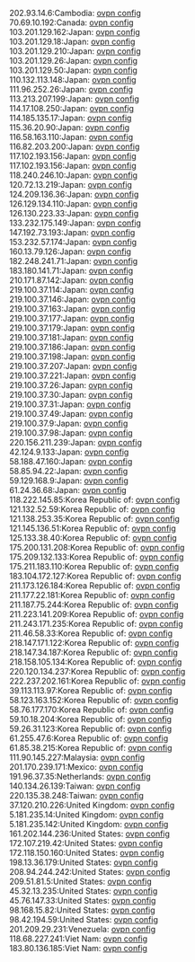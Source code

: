 202.93.14.6:Cambodia: [ovpn config](vpn/202_93_14_6.ovpn)  
70.69.10.192:Canada: [ovpn config](vpn/70_69_10_192.ovpn)  
103.201.129.162:Japan: [ovpn config](vpn/103_201_129_162.ovpn)  
103.201.129.18:Japan: [ovpn config](vpn/103_201_129_18.ovpn)  
103.201.129.210:Japan: [ovpn config](vpn/103_201_129_210.ovpn)  
103.201.129.26:Japan: [ovpn config](vpn/103_201_129_26.ovpn)  
103.201.129.50:Japan: [ovpn config](vpn/103_201_129_50.ovpn)  
110.132.113.148:Japan: [ovpn config](vpn/110_132_113_148.ovpn)  
111.96.252.26:Japan: [ovpn config](vpn/111_96_252_26.ovpn)  
113.213.207.199:Japan: [ovpn config](vpn/113_213_207_199.ovpn)  
114.17.108.250:Japan: [ovpn config](vpn/114_17_108_250.ovpn)  
114.185.135.17:Japan: [ovpn config](vpn/114_185_135_17.ovpn)  
115.36.20.90:Japan: [ovpn config](vpn/115_36_20_90.ovpn)  
116.58.163.110:Japan: [ovpn config](vpn/116_58_163_110.ovpn)  
116.82.203.200:Japan: [ovpn config](vpn/116_82_203_200.ovpn)  
117.102.193.156:Japan: [ovpn config](vpn/117_102_193_156.ovpn)  
117.102.193.156:Japan: [ovpn config](vpn/117_102_193_156.ovpn)  
118.240.246.10:Japan: [ovpn config](vpn/118_240_246_10.ovpn)  
120.72.13.219:Japan: [ovpn config](vpn/120_72_13_219.ovpn)  
124.209.136.36:Japan: [ovpn config](vpn/124_209_136_36.ovpn)  
126.129.134.110:Japan: [ovpn config](vpn/126_129_134_110.ovpn)  
126.130.223.33:Japan: [ovpn config](vpn/126_130_223_33.ovpn)  
133.232.175.149:Japan: [ovpn config](vpn/133_232_175_149.ovpn)  
147.192.73.193:Japan: [ovpn config](vpn/147_192_73_193.ovpn)  
153.232.57.174:Japan: [ovpn config](vpn/153_232_57_174.ovpn)  
160.13.79.126:Japan: [ovpn config](vpn/160_13_79_126.ovpn)  
182.248.241.71:Japan: [ovpn config](vpn/182_248_241_71.ovpn)  
183.180.141.71:Japan: [ovpn config](vpn/183_180_141_71.ovpn)  
210.171.87.142:Japan: [ovpn config](vpn/210_171_87_142.ovpn)  
219.100.37.114:Japan: [ovpn config](vpn/219_100_37_114.ovpn)  
219.100.37.146:Japan: [ovpn config](vpn/219_100_37_146.ovpn)  
219.100.37.163:Japan: [ovpn config](vpn/219_100_37_163.ovpn)  
219.100.37.177:Japan: [ovpn config](vpn/219_100_37_177.ovpn)  
219.100.37.179:Japan: [ovpn config](vpn/219_100_37_179.ovpn)  
219.100.37.181:Japan: [ovpn config](vpn/219_100_37_181.ovpn)  
219.100.37.186:Japan: [ovpn config](vpn/219_100_37_186.ovpn)  
219.100.37.198:Japan: [ovpn config](vpn/219_100_37_198.ovpn)  
219.100.37.207:Japan: [ovpn config](vpn/219_100_37_207.ovpn)  
219.100.37.221:Japan: [ovpn config](vpn/219_100_37_221.ovpn)  
219.100.37.26:Japan: [ovpn config](vpn/219_100_37_26.ovpn)  
219.100.37.30:Japan: [ovpn config](vpn/219_100_37_30.ovpn)  
219.100.37.31:Japan: [ovpn config](vpn/219_100_37_31.ovpn)  
219.100.37.49:Japan: [ovpn config](vpn/219_100_37_49.ovpn)  
219.100.37.9:Japan: [ovpn config](vpn/219_100_37_9.ovpn)  
219.100.37.98:Japan: [ovpn config](vpn/219_100_37_98.ovpn)  
220.156.211.239:Japan: [ovpn config](vpn/220_156_211_239.ovpn)  
42.124.9.133:Japan: [ovpn config](vpn/42_124_9_133.ovpn)  
58.188.47.160:Japan: [ovpn config](vpn/58_188_47_160.ovpn)  
58.85.94.22:Japan: [ovpn config](vpn/58_85_94_22.ovpn)  
59.129.168.9:Japan: [ovpn config](vpn/59_129_168_9.ovpn)  
61.24.36.68:Japan: [ovpn config](vpn/61_24_36_68.ovpn)  
118.222.145.85:Korea Republic of: [ovpn config](vpn/118_222_145_85.ovpn)  
121.132.52.59:Korea Republic of: [ovpn config](vpn/121_132_52_59.ovpn)  
121.138.253.35:Korea Republic of: [ovpn config](vpn/121_138_253_35.ovpn)  
121.145.136.51:Korea Republic of: [ovpn config](vpn/121_145_136_51.ovpn)  
125.133.38.40:Korea Republic of: [ovpn config](vpn/125_133_38_40.ovpn)  
175.200.131.208:Korea Republic of: [ovpn config](vpn/175_200_131_208.ovpn)  
175.209.132.133:Korea Republic of: [ovpn config](vpn/175_209_132_133.ovpn)  
175.211.183.110:Korea Republic of: [ovpn config](vpn/175_211_183_110.ovpn)  
183.104.172.127:Korea Republic of: [ovpn config](vpn/183_104_172_127.ovpn)  
211.173.126.184:Korea Republic of: [ovpn config](vpn/211_173_126_184.ovpn)  
211.177.22.181:Korea Republic of: [ovpn config](vpn/211_177_22_181.ovpn)  
211.187.75.244:Korea Republic of: [ovpn config](vpn/211_187_75_244.ovpn)  
211.223.141.209:Korea Republic of: [ovpn config](vpn/211_223_141_209.ovpn)  
211.243.171.235:Korea Republic of: [ovpn config](vpn/211_243_171_235.ovpn)  
211.46.58.33:Korea Republic of: [ovpn config](vpn/211_46_58_33.ovpn)  
218.147.171.122:Korea Republic of: [ovpn config](vpn/218_147_171_122.ovpn)  
218.147.34.187:Korea Republic of: [ovpn config](vpn/218_147_34_187.ovpn)  
218.158.105.134:Korea Republic of: [ovpn config](vpn/218_158_105_134.ovpn)  
220.120.134.237:Korea Republic of: [ovpn config](vpn/220_120_134_237.ovpn)  
222.237.202.161:Korea Republic of: [ovpn config](vpn/222_237_202_161.ovpn)  
39.113.113.97:Korea Republic of: [ovpn config](vpn/39_113_113_97.ovpn)  
58.123.163.152:Korea Republic of: [ovpn config](vpn/58_123_163_152.ovpn)  
58.76.177.170:Korea Republic of: [ovpn config](vpn/58_76_177_170.ovpn)  
59.10.18.204:Korea Republic of: [ovpn config](vpn/59_10_18_204.ovpn)  
59.26.31.123:Korea Republic of: [ovpn config](vpn/59_26_31_123.ovpn)  
61.255.47.6:Korea Republic of: [ovpn config](vpn/61_255_47_6.ovpn)  
61.85.38.215:Korea Republic of: [ovpn config](vpn/61_85_38_215.ovpn)  
111.90.145.227:Malaysia: [ovpn config](vpn/111_90_145_227.ovpn)  
201.170.239.171:Mexico: [ovpn config](vpn/201_170_239_171.ovpn)  
191.96.37.35:Netherlands: [ovpn config](vpn/191_96_37_35.ovpn)  
140.134.26.139:Taiwan: [ovpn config](vpn/140_134_26_139.ovpn)  
220.135.38.248:Taiwan: [ovpn config](vpn/220_135_38_248.ovpn)  
37.120.210.226:United Kingdom: [ovpn config](vpn/37_120_210_226.ovpn)  
5.181.235.14:United Kingdom: [ovpn config](vpn/5_181_235_14.ovpn)  
5.181.235.142:United Kingdom: [ovpn config](vpn/5_181_235_142.ovpn)  
161.202.144.236:United States: [ovpn config](vpn/161_202_144_236.ovpn)  
172.107.219.42:United States: [ovpn config](vpn/172_107_219_42.ovpn)  
172.118.150.160:United States: [ovpn config](vpn/172_118_150_160.ovpn)  
198.13.36.179:United States: [ovpn config](vpn/198_13_36_179.ovpn)  
208.94.244.242:United States: [ovpn config](vpn/208_94_244_242.ovpn)  
209.51.81.5:United States: [ovpn config](vpn/209_51_81_5.ovpn)  
45.32.13.235:United States: [ovpn config](vpn/45_32_13_235.ovpn)  
45.76.147.33:United States: [ovpn config](vpn/45_76_147_33.ovpn)  
98.168.15.82:United States: [ovpn config](vpn/98_168_15_82.ovpn)  
98.42.194.59:United States: [ovpn config](vpn/98_42_194_59.ovpn)  
201.209.29.231:Venezuela: [ovpn config](vpn/201_209_29_231.ovpn)  
118.68.227.241:Viet Nam: [ovpn config](vpn/118_68_227_241.ovpn)  
183.80.136.185:Viet Nam: [ovpn config](vpn/183_80_136_185.ovpn)  
